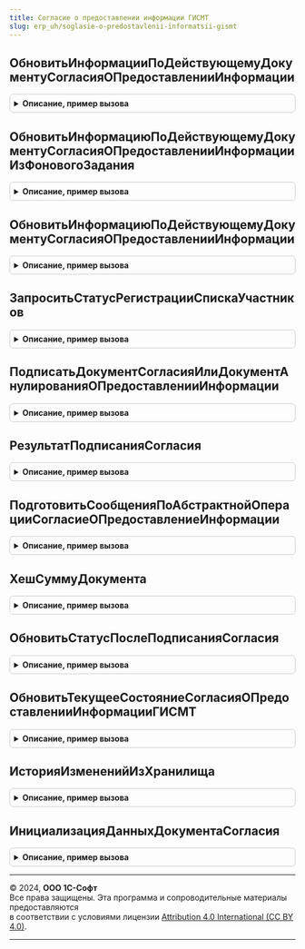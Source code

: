```yaml
---
title: Согласие о предоставлении информации ГИСМТ
slug: erp_uh/soglasie-o-predostavlenii-informatsii-gismt
---
```



## ОбновитьИнформацииПоДействующемуДокументуСогласияОПредоставленииИнформации
<details style="margin: 1em 0; padding: 0.5em; border: 1px solid #ccc; border-radius: 6px;">

<summary style="font-weight: bold; cursor: pointer;">Описание, пример вызова</summary>

```bsl

Функция ОбновитьИнформацииПоДействующемуДокументуСогласияОПредоставленииИнформации(ПараметрыВыполнения) Экспорт
```

Пример вызова
```bsl
Результат = СогласиеОПредоставленииИнформацииГИСМТ.ОбновитьИнформацииПоДействующемуДокументуСогласияОПредоставленииИнформации(ПараметрыВыполнения) 
```
</details>

## ОбновитьИнформациюПоДействующемуДокументуСогласияОПредоставленииИнформацииИзФоновогоЗадания
<details style="margin: 1em 0; padding: 0.5em; border: 1px solid #ccc; border-radius: 6px;">

<summary style="font-weight: bold; cursor: pointer;">Описание, пример вызова</summary>

```bsl

Процедура ОбновитьИнформациюПоДействующемуДокументуСогласияОПредоставленииИнформацииИзФоновогоЗадания(ПараметрыФоновогоЗадания, АдресРезультата) Экспорт
```

Пример вызова
```bsl
СогласиеОПредоставленииИнформацииГИСМТ.ОбновитьИнформациюПоДействующемуДокументуСогласияОПредоставленииИнформацииИзФоновогоЗадания(ПараметрыФоновогоЗадания, АдресРезультата) 
```
</details>

## ОбновитьИнформациюПоДействующемуДокументуСогласияОПредоставленииИнформации
<details style="margin: 1em 0; padding: 0.5em; border: 1px solid #ccc; border-radius: 6px;">

<summary style="font-weight: bold; cursor: pointer;">Описание, пример вызова</summary>

```bsl

Функция ОбновитьИнформациюПоДействующемуДокументуСогласияОПредоставленииИнформации(ПараметрыВыполнения) Экспорт
```

Пример вызова
```bsl
Результат = СогласиеОПредоставленииИнформацииГИСМТ.ОбновитьИнформациюПоДействующемуДокументуСогласияОПредоставленииИнформации(ПараметрыВыполнения) 
```
</details>

## ЗапроситьСтатусРегистрацииСпискаУчастников
<details style="margin: 1em 0; padding: 0.5em; border: 1px solid #ccc; border-radius: 6px;">

<summary style="font-weight: bold; cursor: pointer;">Описание, пример вызова</summary>

```bsl

Функция ЗапроситьСтатусРегистрацииСпискаУчастников(Организация, СписокИНН) Экспорт
```

Пример вызова
```bsl
Результат = СогласиеОПредоставленииИнформацииГИСМТ.ЗапроситьСтатусРегистрацииСпискаУчастников(Организация, СписокИНН) 
```
</details>

## ПодписатьДокументСогласияИлиДокументАнулированияОПредоставленииИнформации
<details style="margin: 1em 0; padding: 0.5em; border: 1px solid #ccc; border-radius: 6px;">

<summary style="font-weight: bold; cursor: pointer;">Описание, пример вызова</summary>

```bsl

Функция ПодписатьДокументСогласияИлиДокументАнулированияОПредоставленииИнформации(Организация, Операция, Подпись, ПараметрыЗапросаИсходящегоСообщения) Экспорт
```

Пример вызова
```bsl
Результат = СогласиеОПредоставленииИнформацииГИСМТ.ПодписатьДокументСогласияИлиДокументАнулированияОПредоставленииИнформации(Организация, Операция, Подпись, ПараметрыЗапросаИсходящегоСообщения) 
```
</details>

## РезультатПодписанияСогласия
<details style="margin: 1em 0; padding: 0.5em; border: 1px solid #ccc; border-radius: 6px;">

<summary style="font-weight: bold; cursor: pointer;">Описание, пример вызова</summary>

```bsl

Функция РезультатПодписанияСогласия(Организация, Операция, ИдентификаторСоглашения) Экспорт
```

Пример вызова
```bsl
Результат = СогласиеОПредоставленииИнформацииГИСМТ.РезультатПодписанияСогласия(Организация, Операция, ИдентификаторСоглашения) 
```
</details>

## ПодготовитьСообщенияПоАбстрактнойОперацииСогласиеОПредоставлениеИнформации
<details style="margin: 1em 0; padding: 0.5em; border: 1px solid #ccc; border-radius: 6px;">

<summary style="font-weight: bold; cursor: pointer;">Описание, пример вызова</summary>

```bsl

Функция ПодготовитьСообщенияПоАбстрактнойОперацииСогласиеОПредоставлениеИнформации(ЭлементОчереди, ПараметрыОбмена, НаборЗаписей) Экспорт
```

Пример вызова
```bsl
Результат = СогласиеОПредоставленииИнформацииГИСМТ.ПодготовитьСообщенияПоАбстрактнойОперацииСогласиеОПредоставлениеИнформации(ЭлементОчереди, ПараметрыОбмена, НаборЗаписей) 
```
</details>

## ХешСуммуДокумента
<details style="margin: 1em 0; padding: 0.5em; border: 1px solid #ccc; border-radius: 6px;">

<summary style="font-weight: bold; cursor: pointer;">Описание, пример вызова</summary>

```bsl

Функция ХешСуммуДокумента(ДанныеДокумента) Экспорт
```

Пример вызова
```bsl
Результат = СогласиеОПредоставленииИнформацииГИСМТ.ХешСуммуДокумента(ДанныеДокумента) 
```
</details>

## ОбновитьСтатусПослеПодписанияСогласия
<details style="margin: 1em 0; padding: 0.5em; border: 1px solid #ccc; border-radius: 6px;">

<summary style="font-weight: bold; cursor: pointer;">Описание, пример вызова</summary>

```bsl

Функция ОбновитьСтатусПослеПодписанияСогласия(ЭлементОчереди, ДанныеОбработки, ПараметрыОбмена) Экспорт
```

Пример вызова
```bsl
Результат = СогласиеОПредоставленииИнформацииГИСМТ.ОбновитьСтатусПослеПодписанияСогласия(ЭлементОчереди, ДанныеОбработки, ПараметрыОбмена) 
```
</details>

## ОбновитьТекущееСостояниеСогласияОПредоставленииИнформацииГИСМТ
<details style="margin: 1em 0; padding: 0.5em; border: 1px solid #ccc; border-radius: 6px;">

<summary style="font-weight: bold; cursor: pointer;">Описание, пример вызова</summary>

```bsl

Функция ОбновитьТекущееСостояниеСогласияОПредоставленииИнформацииГИСМТ(Организация, РезультатЗапросаПоДействующемуСогласию = Неопределено, ЗаполнятьСтатус = Ложь) Экспорт
```

Пример вызова
```bsl
Результат = СогласиеОПредоставленииИнформацииГИСМТ.ОбновитьТекущееСостояниеСогласияОПредоставленииИнформацииГИСМТ(Организация, РезультатЗапросаПоДействующемуСогласию, ЗаполнятьСтатус);
```
</details>

## ИсторияИзмененийИзХранилища
<details style="margin: 1em 0; padding: 0.5em; border: 1px solid #ccc; border-radius: 6px;">

<summary style="font-weight: bold; cursor: pointer;">Описание, пример вызова</summary>

```bsl

Функция ИсторияИзмененийИзХранилища(ХранилищеИсторииИзменений) Экспорт
```

Пример вызова
```bsl
Результат = СогласиеОПредоставленииИнформацииГИСМТ.ИсторияИзмененийИзХранилища(ХранилищеИсторииИзменений) 
```
</details>

## ИнициализацияДанныхДокументаСогласия
<details style="margin: 1em 0; padding: 0.5em; border: 1px solid #ccc; border-radius: 6px;">

<summary style="font-weight: bold; cursor: pointer;">Описание, пример вызова</summary>

```bsl

Функция ИнициализацияДанныхДокументаСогласия() Экспорт
```

Пример вызова
```bsl
Результат = СогласиеОПредоставленииИнформацииГИСМТ.ИнициализацияДанныхДокументаСогласия());
```
</details>

---

© 2024, **ООО 1С-Софт**  
Все права защищены. Эта программа и сопроводительные материалы предоставляются  
в соответствии с условиями лицензии [Attribution 4.0 International (CC BY 4.0)](https://creativecommons.org/licenses/by/4.0/legalcode).

---
